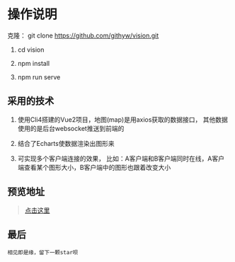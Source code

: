 # 操作说明

克隆： git clone https://github.com/githyw/vision.git

1. cd vision

2. npm install

3. npm run serve

## 采用的技术

1. 使用Cli4搭建的Vue2项目，地图(map)是用axios获取的数据接口， 其他数据使用的是后台websocket推送到前端的

2. 结合了Echarts使数据渲染出图形来

3. 可实现多个客户端连接的效果， 比如：A客户端和B客户端同时在线，A客户端查看某个图形大小，B客户端中的图形也跟着改变大小

## 预览地址
> [点击这里](keygit.com)


## 最后
`相见即是缘，留下一颗star呗`
